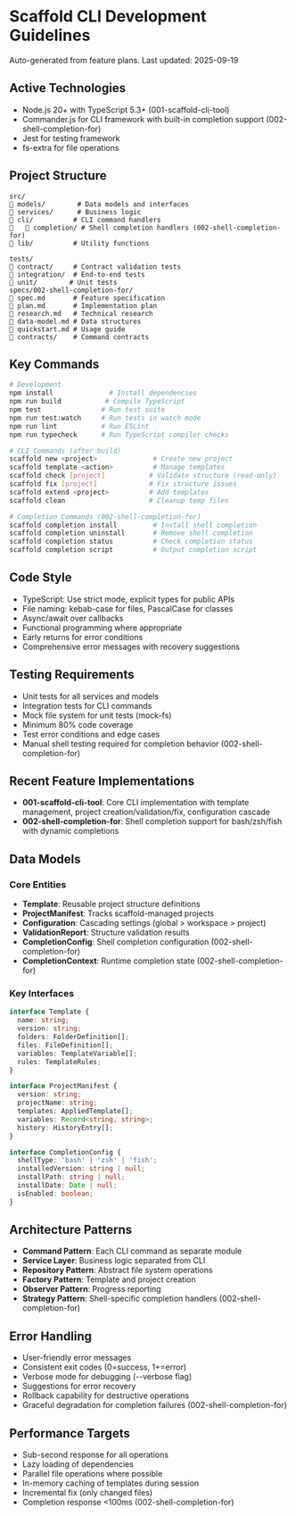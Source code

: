 # Scaffold CLI Development Guidelines

Auto-generated from feature plans. Last updated: 2025-09-19

## Active Technologies
- Node.js 20+ with TypeScript 5.3+ (001-scaffold-cli-tool)
- Commander.js for CLI framework with built-in completion support (002-shell-completion-for)
- Jest for testing framework
- fs-extra for file operations

## Project Structure
```
src/
   models/        # Data models and interfaces
   services/      # Business logic
   cli/          # CLI command handlers
      completion/ # Shell completion handlers (002-shell-completion-for)
   lib/          # Utility functions

tests/
   contract/     # Contract validation tests
   integration/  # End-to-end tests
   unit/        # Unit tests
specs/002-shell-completion-for/
   spec.md       # Feature specification
   plan.md       # Implementation plan
   research.md   # Technical research
   data-model.md # Data structures
   quickstart.md # Usage guide
   contracts/    # Command contracts
```

## Key Commands
```bash
# Development
npm install              # Install dependencies
npm run build           # Compile TypeScript
npm test               # Run test suite
npm run test:watch     # Run tests in watch mode
npm run lint           # Run ESLint
npm run typecheck      # Run TypeScript compiler checks

# CLI Commands (after build)
scaffold new <project>              # Create new project
scaffold template <action>          # Manage templates
scaffold check [project]           # Validate structure (read-only)
scaffold fix [project]             # Fix structure issues
scaffold extend <project>          # Add templates
scaffold clean                     # Cleanup temp files

# Completion Commands (002-shell-completion-for)
scaffold completion install         # Install shell completion
scaffold completion uninstall       # Remove shell completion
scaffold completion status          # Check completion status
scaffold completion script          # Output completion script
```

## Code Style
- TypeScript: Use strict mode, explicit types for public APIs
- File naming: kebab-case for files, PascalCase for classes
- Async/await over callbacks
- Functional programming where appropriate
- Early returns for error conditions
- Comprehensive error messages with recovery suggestions

## Testing Requirements
- Unit tests for all services and models
- Integration tests for CLI commands
- Mock file system for unit tests (mock-fs)
- Minimum 80% code coverage
- Test error conditions and edge cases
- Manual shell testing required for completion behavior (002-shell-completion-for)

## Recent Feature Implementations

- **001-scaffold-cli-tool**: Core CLI implementation with template management, project creation/validation/fix, configuration cascade
- **002-shell-completion-for**: Shell completion support for bash/zsh/fish with dynamic completions

## Data Models
### Core Entities
- **Template**: Reusable project structure definitions
- **ProjectManifest**: Tracks scaffold-managed projects
- **Configuration**: Cascading settings (global > workspace > project)
- **ValidationReport**: Structure validation results
- **CompletionConfig**: Shell completion configuration (002-shell-completion-for)
- **CompletionContext**: Runtime completion state (002-shell-completion-for)

### Key Interfaces
```typescript
interface Template {
  name: string;
  version: string;
  folders: FolderDefinition[];
  files: FileDefinition[];
  variables: TemplateVariable[];
  rules: TemplateRules;
}

interface ProjectManifest {
  version: string;
  projectName: string;
  templates: AppliedTemplate[];
  variables: Record<string, string>;
  history: HistoryEntry[];
}

interface CompletionConfig {
  shellType: 'bash' | 'zsh' | 'fish';
  installedVersion: string | null;
  installPath: string | null;
  installDate: Date | null;
  isEnabled: boolean;
}
```

## Architecture Patterns
- **Command Pattern**: Each CLI command as separate module
- **Service Layer**: Business logic separated from CLI
- **Repository Pattern**: Abstract file system operations
- **Factory Pattern**: Template and project creation
- **Observer Pattern**: Progress reporting
- **Strategy Pattern**: Shell-specific completion handlers (002-shell-completion-for)

## Error Handling
- User-friendly error messages
- Consistent exit codes (0=success, 1+=error)
- Verbose mode for debugging (--verbose flag)
- Suggestions for error recovery
- Rollback capability for destructive operations
- Graceful degradation for completion failures (002-shell-completion-for)

## Performance Targets
- Sub-second response for all operations
- Lazy loading of dependencies
- Parallel file operations where possible
- In-memory caching of templates during session
- Incremental fix (only changed files)
- Completion response <100ms (002-shell-completion-for)

<!-- MANUAL ADDITIONS START -->
<!-- Add any project-specific notes or overrides here -->
<!-- MANUAL ADDITIONS END -->